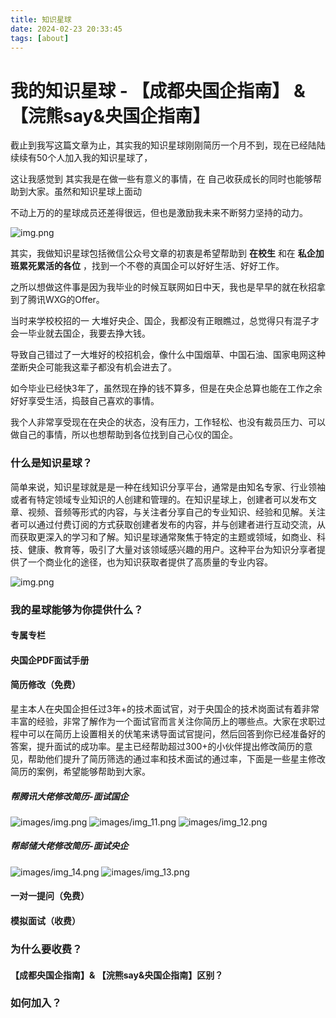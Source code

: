 ```yaml
---
title: 知识星球
date: 2024-02-23 20:33:45
tags: [about]
---
```

# 我的知识星球 - 【成都央国企指南】 & 【浣熊say&央国企指南】
截止到我写这篇文章为止，其实我的知识星球刚刚简历一个月不到，现在已经陆陆续续有50个人加入我的知识星球了，

这让我感觉到 其实我是在做一些有意义的事情，在 自己收获成长的同时也能够帮助到大家。虽然和知识星球上面动

不动上万的的星球成员还差得很远，但也是激励我未来不断努力坚持的动力。

![img.png](images/zsxq-chengdu.png)

其实，我做知识星球包括微信公众号文章的初衷是希望帮助到 **在校生** 和在 **私企加班累死累活的各位** ，找到一个不卷的真国企可以好好生活、好好工作。

之所以想做这件事是因为我毕业的时候互联网如日中天，我也是早早的就在秋招拿到了腾讯WXG的Offer。

当时来学校校招的一 大堆好央企、国企，我都没有正眼瞧过，总觉得只有混子才会一毕业就去国企，我要去挣大钱。

导致自己错过了一大堆好的校招机会，像什么中国烟草、中国石油、国家电网这种垄断央企可能我这辈子都没有机会进去了。

如今毕业已经快3年了，虽然现在挣的钱不算多，但是在央企总算也能在工作之余好好享受生活，捣鼓自己喜欢的事情。

我个人非常享受现在在央企的状态，没有压力，工作轻松、也没有裁员压力、可以做自己的事情，所以也想帮助到各位找到自己心仪的国企。

### 什么是知识星球？

简单来说，知识星球就是是一种在线知识分享平台，通常是由知名专家、行业领袖或者有特定领域专业知识的人创建和管理的。在知识星球上，创建者可以发布文章、视频、音频等形式的内容，与关注者分享自己的专业知识、经验和见解。关注者可以通过付费订阅的方式获取创建者发布的内容，并与创建者进行互动交流，从而获取更深入的学习和了解。知识星球通常聚焦于特定的主题或领域，如商业、科技、健康、教育等，吸引了大量对该领域感兴趣的用户。这种平台为知识分享者提供了一个商业化的途径，也为知识获取者提供了高质量的专业内容。

![img.png](images/what_is_zsxq.png)

### 我的星球能够为你提供什么？

#### 专属专栏

#### 央国企PDF面试手册

#### 简历修改（免费）

星主本人在央国企担任过3年+的技术面试官，对于央国企的技术岗面试有着非常丰富的经验，非常了解作为一个面试官而言关注你简历上的哪些点。大家在求职过程中可以在简历上设置相关的伏笔来诱导面试官提问，然后回答到你已经准备好的答案，提升面试的成功率。星主已经帮助超过300+的小伙伴提出修改简历的意见，帮助他们提升了简历筛选的通过率和技术面试的通过率，下面是一些星主修改简历的案例，希望能够帮助到大家。

##### 帮腾讯大佬修改简历-面试国企
![images/img.png](images/sdasdimg.png)
![images/img_11.png](/images/img_11.png)
![images/img_12.png](/images/img_12.png)

##### 帮邮储大佬修改简历-面试央企
![images/img_14.png](/images/img_14.png)
![images/img_13.png](/images/img_13.png)

#### 一对一提问（免费）

#### 模拟面试（收费）

### 为什么要收费？

#### 【成都央国企指南】& 【浣熊say&央国企指南】区别？

### 如何加入？